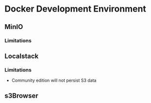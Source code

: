 # Docker Development Environment

## MinIO

### Limitations

## Localstack

### Limitations

* Community edition will not persist S3 data

## s3Browser
